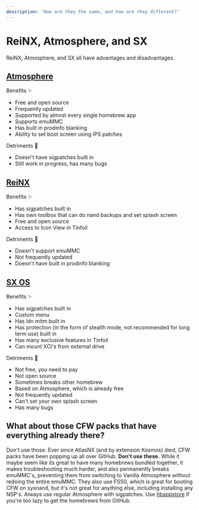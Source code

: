 ```yaml
---
description: 'How are they the same, and how are they different?'
---
```


# ReiNX, Atmosphere, and SX

ReiNX, Atmosphere, and SX all have advantages and disadvantages.

## [Atmosphere](https://github.com/Atmosphere-NX/Atmosphere/releases)

Benefits ✨

* Free and open source
* Frequently updated
* Supported by almost every single homebrew app
* Supports emuMMC
* Has built in prodinfo blanking
* Ability to set boot screen using IPS patches

Detriments 📛

* Doesn't have sigpatches built in
* Still work in progress, has many bugs

## [ReiNX](https://github.com/Reisyukaku/ReiNX/releases)

Benefits ✨

* Has sigpatches built in
* Has own toolbox that can do nand backups and set splash screen
* Free and open source
* Access to Icon View in Tinfoil

Detriments 📛

* Doesn't support emuMMC
* Not frequently updated
* Doesn't have built in prodinfo blanking

## [SX OS](https://sx.xecuter.com/)

Benefits ✨

* Has sigpatches built in
* Custom menu
* Has ldn mitm built in
* Has protection \(in the form of stealth mode, not recommended for long term use\) built in
* Has many exclusive features in Tinfoil
* Can mount XCI's from external drive

Detriments 📛

* Not free, you need to pay
* Not open source
* Sometimes breaks other homebrew
* Based on Atmosphere, which is already free
* Not frequently updated
* Can't set your own splash screen
* Has many bugs

## What about those CFW packs that have everything already there?

Don't use those. Ever since AtlasNX \(and by extension Kosmos\) died, CFW packs have been popping up all over GitHub. **Don't use these.** While it maybe seem like its great to have many homebrews bundled together, it makes troubleshooting much harder, and also permanently breaks emuMMC's, preventing them from switching to Vanilla Atmosphere without redoing the entire emuMMC. They also use FSS0, which is great for booting CFW on sysnand, but it's not great for anything else, including installing any NSP's. Always use regular Atmosphere with sigpatches. Use [hbappstore](https://github.com/vgmoose/hb-appstore/releases) if you're too lazy to get the homebrews from GitHub.

